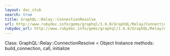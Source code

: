 ```yaml
---
layout: doc_stub
search: true
title: GraphQL::Relay::ConnectionResolve
url: http://www.rubydoc.info/gems/graphql/1.6.0/GraphQL/Relay/ConnectionResolve
rubydoc_url: http://www.rubydoc.info/gems/graphql/1.6.0/GraphQL/Relay/ConnectionResolve
---
```


Class: GraphQL::Relay::ConnectionResolve < Object
Instance methods:
build_connection, call, initialize

